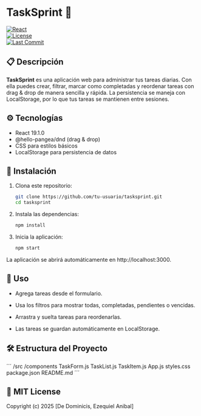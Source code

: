 # TaskSprint 🚀

[![React](https://img.shields.io/badge/react-19.1.0-blue?logo=react&style=flat-square)](https://reactjs.org/)  
[![License](https://img.shields.io/github/license/tu-usuario/tasksprint?style=flat-square)](LICENSE)  
[![Last Commit](https://img.shields.io/github/last-commit/tu-usuario/tasksprint?style=flat-square)](https://github.com/tu-usuario/tasksprint/commits/main)  

## 📋 Descripción

**TaskSprint** es una aplicación web para administrar tus tareas diarias. Con ella puedes crear, filtrar, marcar como completadas y reordenar tareas con drag & drop de manera sencilla y rápida. La persistencia se maneja con LocalStorage, por lo que tus tareas se mantienen entre sesiones.

## ⚙️ Tecnologías

- React 19.1.0
- @hello-pangea/dnd (drag & drop)
- CSS para estilos básicos
- LocalStorage para persistencia de datos

## 🚀 Instalación

1. Clona este repositorio:
   ```bash
   git clone https://github.com/tu-usuario/tasksprint.git
   cd tasksprint

2. Instala las dependencias:
    ```bash
    npm install

3. Inicia la aplicación:
    ```bash
    npm start


La aplicación se abrirá automáticamente en http://localhost:3000.

## 🎯 Uso

* Agrega tareas desde el formulario.

* Usa los filtros para mostrar todas, completadas, pendientes o vencidas.

* Arrastra y suelta tareas para reordenarlas.

* Las tareas se guardan automáticamente en LocalStorage.

## 🛠️ Estructura del Proyecto

´´´
/src
  /components
    TaskForm.js
    TaskList.js
    TaskItem.js
  App.js
  styles.css
package.json
README.md
´´´

## 📃 MIT License

Copyright (c) 2025 [De Dominicis, Ezequiel Anibal]